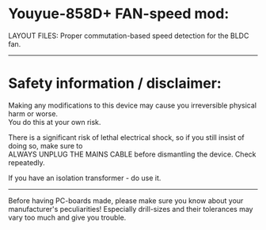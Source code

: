 
Youyue-858D+ FAN-speed mod:
===========================

LAYOUT FILES: Proper commutation-based speed detection for the BLDC fan.


---

Safety information / disclaimer:
================================
                                                                                                                                                             
Making any modifications to this device may cause you irreversible physical harm or worse.                                                                   
You do this at your own risk.                                                                                                                                
                                                                                                                                                             
There is a significant risk of lethal electrical shock, so if you still insist of doing so, make sure to                                                     
ALWAYS UNPLUG THE MAINS CABLE before dismantling the device. Check repeatedly.                                                                               
                                                                                                                                                             
If you have an isolation transformer - do use it.


---

Before having PC-boards made, please make sure you know about your manufacturer's peculiarities!
Especially drill-sizes and their tolerances may vary too much and give you trouble.

